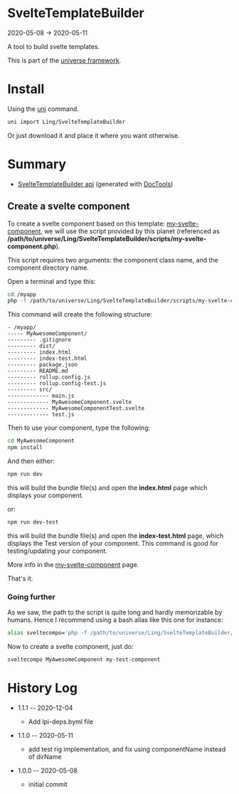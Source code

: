 SvelteTemplateBuilder
===========
2020-05-08 -> 2020-05-11



A tool to build svelte templates.


This is part of the [universe framework](https://github.com/karayabin/universe-snapshot).


Install
==========
Using the [uni](https://github.com/lingtalfi/universe-naive-importer) command.
```bash
uni import Ling/SvelteTemplateBuilder
```

Or just download it and place it where you want otherwise.






Summary
===========
- [SvelteTemplateBuilder api](https://github.com/lingtalfi/SvelteTemplateBuilder/blob/master/doc/api/Ling/SvelteTemplateBuilder.md) (generated with [DocTools](https://github.com/lingtalfi/DocTools))





Create a svelte component
------------

To create a svelte component based on this template: [my-svelte-component](https://github.com/lingtalfi/my-svelte-component),
we will use the script provided by this planet (referenced as **/path/to/universe/Ling/SvelteTemplateBuilder/scripts/my-svelte-component.php**).

This script requires two arguments: the component class name, and the component directory name.




Open a terminal and type this:


```bash
cd /myapp
php -f /path/to/universe/Ling/SvelteTemplateBuilder/scripts/my-svelte-component.php -- MyAwesomeComponent my-test-component  
```

This command will create the following structure:

```text 
- /myapp/
----- MyAwesomeComponent/
--------- .gitignore
--------- dist/
--------- index.html
--------- index-test.html
--------- package.json
--------- README.md
--------- rollup.config.js
--------- rollup.config-test.js
--------- src/
------------- main.js
------------- MyAwesomeComponent.svelte
------------- MyAwesomeComponentTest.svelte
------------- test.js

```
  
Then to use your component, type the following:


```bash 
cd MyAwesomeComponent
npm install
```


And then either:

```bash 
npm run dev
```

this will build the bundle file(s) and open the **index.html** page which displays your component.


or:

```bash 
npm run dev-test
```

this will build the bundle file(s) and open the **index-test.html** page, which displays the Test version of your component.
This command is good for testing/updating your component.





More info in the [my-svelte-component](https://github.com/lingtalfi/my-svelte-component) page.




That's it.



### Going further

As we saw, the path to the script is quite long and hardly memorizable by humans.
Hence I recommend using a bash alias like this one for instance:


```bash 
alias sveltecompo='php -f /path/to/universe/Ling/SvelteTemplateBuilder/scripts/my-svelte-component.php -- '
```

Now to create a svelte component, just do:

```bash 
sveltecompo MyAwesomeComponent my-test-component 
```






History Log
=============

- 1.1.1 -- 2020-12-04

    - Add lpi-deps.byml file

- 1.1.0 -- 2020-05-11

    - add test rig implementation, and fix using componentName instead of dirName
    
- 1.0.0 -- 2020-05-08

    - initial commit
